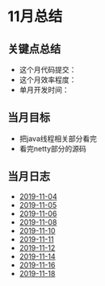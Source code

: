 # 11月总结

## 关键点总结

* 这个月代码提交：
* 这个月效率程度：
* 单月开发时间：

## 当月目标

* 把java线程相关部分看完
* 看完netty部分的源码
  
## 当月日志

* [2019-11-04](./2019-11-04.md)
* [2019-11-05](./2019-11-05.md)
* [2019-11-06](./2019-11-06.md)
* [2019-11-08](./2019-11-08.md)
* [2019-11-10](./2019-11-10.md)
* [2019-11-11](./2019-11-11.md)
* [2019-11-12](./2019-11-12.md)
* [2019-11-14](./2019-11-14.md)
* [2019-11-16](./2019-11-16.md)
* [2019-11-18](./2019-11-18.md)
